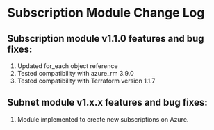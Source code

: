 # Subscription Module Change Log

## Subscription module v1.1.0 features and bug fixes:

1. Updated for_each object reference
2. Tested compatibility with azure_rm 3.9.0
3. Tested compatibility with Terraform version 1.1.7

## Subnet module v1.x.x features and bug fixes:

1. Module implemented to create new subscriptions on Azure.

